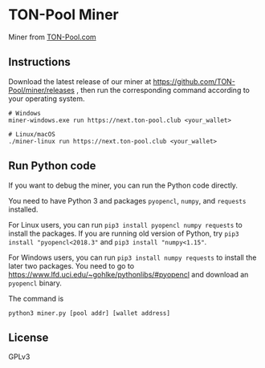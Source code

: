 # TON-Pool Miner

Miner from [TON-Pool.com](https://ton-pool.com/)

## Instructions

Download the latest release of our miner at https://github.com/TON-Pool/miner/releases , then run the corresponding command according to your operating system.

```
# Windows
miner-windows.exe run https://next.ton-pool.club <your_wallet>

# Linux/macOS
./miner-linux run https://next.ton-pool.club <your_wallet>
```

## Run Python code

If you want to debug the miner, you can run the Python code directly.

You need to have Python 3 and packages `pyopencl`, `numpy`, and `requests` installed.

For Linux users, you can run `pip3 install pyopencl numpy requests` to install the packages. If you are running old version of Python, try `pip3 install "pyopencl<2018.3"` and `pip3 install "numpy<1.15"`.

For Windows users, you can run `pip3 install numpy requests` to install the later two packages. You need to go to https://www.lfd.uci.edu/~gohlke/pythonlibs/#pyopencl and download an `pyopencl` binary.

The command is

```
python3 miner.py [pool addr] [wallet address]
```

## License

GPLv3
